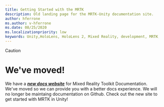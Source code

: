 ```yaml
---
title: Getting Started with the MRTK
description: Old landing page for the MRTK-Unity documentation site.
author: hferrone
ms.author: v-hferrone
ms.date: 08/25/2020
ms.localizationpriority: low
keywords: Unity,HoloLens, HoloLens 2, Mixed Reality, development, MRTK,
---
```


> [!CAUTION]
># We've moved! 
>We have a ***[new docs website](https://docs.microsoft.com/windows/mixed-reality/mrtk-unity/)*** for Mixed Reality Toolkit Documentation.
>We've moved so we can provide you with a better docs experience. We will no longer be maintaing documentation on Github.
>Check out the new site to get started with MRTK in Unity!
